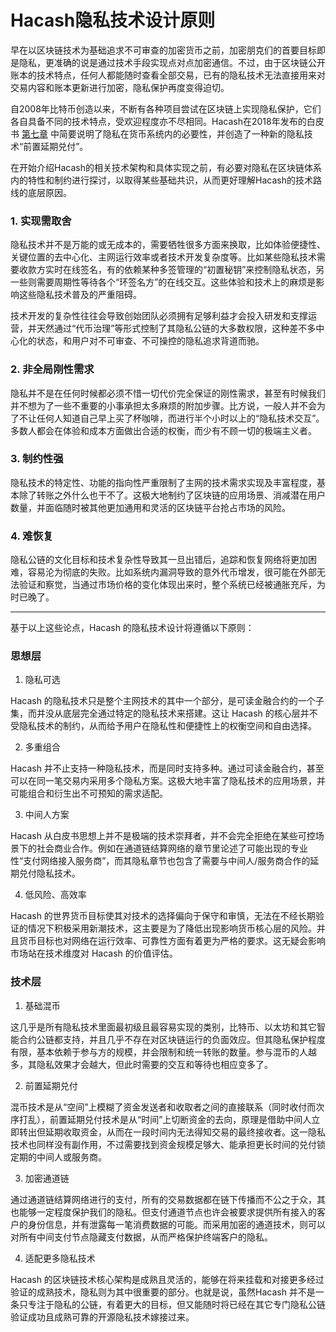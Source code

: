 Hacash隐私技术设计原则
===

早在以区块链技术为基础追求不可审查的加密货币之前，加密朋克们的首要目标即是隐私，更准确的说是通过技术手段实现点对点加密通信。不过，由于区块链公开账本的技术特点，任何人都能随时查看全部交易，已有的隐私技术无法直接用来对交易内容和账本更新进行加密，隐私保护再度变得迫切。

自2008年比特币创造以来，不断有各种项目尝试在区块链上实现隐私保护，它们各自具备不同的技术特点，受欢迎程度亦不尽相同。Hacash在2018年发布的白皮书 [第七章](https://github.com/hacash/paper/blob/master/whitepaper.cn.md#%E7%AC%AC%E4%B8%83%E7%AB%A0%E9%9A%90%E7%A7%81) 中简要说明了隐私在货币系统内的必要性，并创造了一种新的隐私技术“前置延期兑付”。

在开始介绍Hacash的相关技术架构和具体实现之前，有必要对隐私在区块链体系内的特性和制约进行探讨，以取得某些基础共识，从而更好理解Hacash的技术路线的底层原因。

### 1. 实现需取舍

隐私技术并不是万能的或无成本的，需要牺牲很多方面来换取，比如体验便捷性、关键位置的去中心化、主网运行效率或者技术开发复杂度等。比如某些隐私技术需要收款方实时在线签名，有的依赖某种多签管理的“初置秘钥”来控制隐私状态，另一些则需要周期性等待各个“环签名方”的在线交互。这些体验和技术上的麻烦是影响这些隐私技术普及的严重阻碍。

技术开发的复杂性往往会导致创始团队必须拥有足够利益才会投入研发和支撑运营，并天然通过“代币治理”等形式控制了其隐私公链的大多数权限，这种差不多中心化的状态，和用户对不可审查、不可操控的隐私追求背道而驰。

### 2. 非全局刚性需求

隐私并不是在任何时候都必须不惜一切代价完全保证的刚性需求，甚至有时候我们并不想为了一些不重要的小事承担太多麻烦的附加步骤。比方说，一般人并不会为了不让任何人知道自己早上买了杯咖啡，而进行半个小时以上的“隐私技术交互”。多数人都会在体验和成本方面做出合适的权衡，而少有不顾一切的极端主义者。

### 3. 制约性强

隐私技术的特定性、功能的指向性严重限制了主网的技术需求实现及丰富程度，基本除了转账之外什么也干不了。这极大地制约了区块链的应用场景、消减潜在用户数量，并面临随时被其他更加通用和灵活的区块链平台抢占市场的风险。

### 4. 难恢复

隐私公链的文化目标和技术复杂性导致其一旦出错后，追踪和恢复网络将更加困难，容易沦为彻底的失败。比如系统内漏洞导致的意外代币增发，很可能在外部无法验证和察觉，当通过市场价格的变化体现出来时，整个系统已经被通胀充斥，为时已晚了。

---
 
基于以上这些论点，Hacash 的隐私技术设计将遵循以下原则：

### 思想层

1. 隐私可选

Hacash 的隐私技术只是整个主网技术的其中一个部分，是可读金融合约的一个子集，而并没从底层完全通过特定的隐私技术来搭建。这让 Hacash 的核心层并不受隐私技术的制约，从而给予用户在隐私性和便捷性上的权衡空间和自由选择。
	
2. 多重组合

Hacash 并不止支持一种隐私技术，而是同时支持多种。通过可读金融合约，甚至可以在同一笔交易内采用多个隐私方案。这极大地丰富了隐私技术的应用场景，并可能组合和衍生出不可预知的需求适配。
	
3. 中间人方案

Hacash 从白皮书思想上并不是极端的技术崇拜者，并不会完全拒绝在某些可控场景下的社会商业合作。例如在通道链结算网络的章节里论述了可能出现的专业性“支付网络接入服务商”，而其隐私章节也包含了需要与中间人/服务商合作的延期兑付隐私技术。

4. 低风险、高效率

Hacash 的世界货币目标使其对技术的选择偏向于保守和审慎，无法在不经长期验证的情况下积极采用新潮技术，这主要是为了降低出现影响货币核心层的风险。并且货币目标也对网络在运行效率、可靠性方面有着更为严格的要求。这无疑会影响市场站在技术维度对 Hacash 的价值评估。
	
### 技术层

1. 基础混币

这几乎是所有隐私技术里面最初级且最容易实现的类别，比特币、以太坊和其它智能合约公链都支持，并且几乎不存在对区块链运行的负面效应。但其隐私保护程度有限，基本依赖于参与方的规模，并会限制和统一转账的数量。参与混币的人越多，其隐私效果才会越大，但此时需要的交互和等待也相应变多了。

2. 前置延期兑付

混币技术是从“空间”上模糊了资金发送者和收取者之间的直接联系（同时收付而次序打乱），前置延期兑付技术是从“时间”上切断资金的去向，原理是借助中间人立即转出但延期收取资金，从而在一段时间内无法得知交易的最终接收者。这一隐私技术也同样没有副作用，不过需要找到资金规模足够大、能承担更长时间的兑付锁定期的中间人或服务商。

3. 加密通道链 

通过通道链结算网络进行的支付，所有的交易数据都在链下传播而不公之于众，其也能够一定程度保护我们的隐私。但支付通道节点也许会被要求提供所有接入的客户的身份信息，并有泄露每一笔消费数据的可能。而采用加密的通道技术，则可以对所有中间支付节点隐藏支付数据，从而严格保护终端客户的隐私。

4. 适配更多隐私技术

Hacash 的区块链技术核心架构是成熟且灵活的，能够在将来挂载和对接更多经过验证的成熟技术，隐私则为其中很重要的部分。也就是说，虽然Hacash 并不是一条只专注于隐私的公链，有着更大的目标，但又能随时将已经在其它专门隐私公链验证成功且成熟可靠的开源隐私技术嫁接过来。



